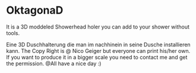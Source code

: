 # OktagonaD
It is a 3D moddeled Showerhead holer you can add to your shower without tools.

Eine 3D Duschhalterung die man im nachhinein in seine Dusche installieren kann.
The Copy Right is @ Nico Geiger but everyone can print his/her own. If you want to produce it in a bigger scale you need to contact me and get the permission.
@All have a nice day :) 
